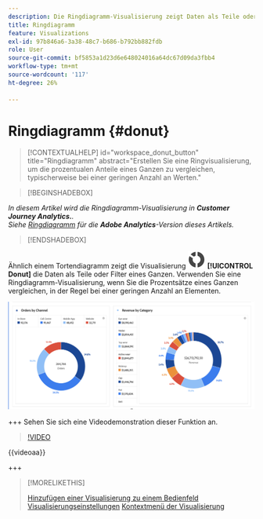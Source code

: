 ```yaml
---
description: Die Ringdiagramm-Visualisierung zeigt Daten als Teile oder Filter eines Ganzen an.
title: Ringdiagramm
feature: Visualizations
exl-id: 97b846a6-3a38-48c7-b686-b792bb882fdb
role: User
source-git-commit: bf5853a1d23d6e648024016a64dc67d09da3fbb4
workflow-type: tm+mt
source-wordcount: '117'
ht-degree: 26%

---
```


# Ringdiagramm {#donut}

<!-- markdownlint-disable MD034 -->

>[!CONTEXTUALHELP]
>id="workspace_donut_button"
>title="Ringdiagramm"
>abstract="Erstellen Sie eine Ringvisualisierung, um die prozentualen Anteile eines Ganzen zu vergleichen, typischerweise bei einer geringen Anzahl an Werten."

<!-- markdownlint-enable MD034 -->


>[!BEGINSHADEBOX]

*In diesem Artikel wird die Ringdiagramm-Visualisierung in **Customer Journey Analytics.**.<br/>Siehe [Ringdiagramm](https://experienceleague.adobe.com/en/docs/analytics/analyze/analysis-workspace/visualizations/donut) für die **Adobe Analytics**-Version dieses Artikels.*

>[!ENDSHADEBOX]


Ähnlich einem Tortendiagramm zeigt die Visualisierung ![GraphDonut](/help/assets/icons/GraphDonut.svg) **[!UICONTROL Donut]** die Daten als Teile oder Filter eines Ganzen. Verwenden Sie eine Ringdiagramm-Visualisierung, wenn Sie die Prozentsätze eines Ganzen vergleichen, in der Regel bei einer geringen Anzahl an Elementen.

![Ein Ringdiagramm, das Daten als Teile oder Filter eines Ganzen anzeigt.](assets/donut.png)

+++ Sehen Sie sich eine Videodemonstration dieser Funktion an.

>[!VIDEO](https://video.tv.adobe.com/v/23989/?quality=12)

{{videoaa}}

+++

>[!MORELIKETHIS]
>
>[Hinzufügen einer Visualisierung zu einem Bedienfeld](/help/analysis-workspace/visualizations/freeform-analysis-visualizations.md#add-visualizations-to-a-panel)
>[Visualisierungseinstellungen](/help/analysis-workspace/visualizations/freeform-analysis-visualizations.md#settings)
>[Kontextmenü der Visualisierung](/help/analysis-workspace/visualizations/freeform-analysis-visualizations.md#context-menu)
>

